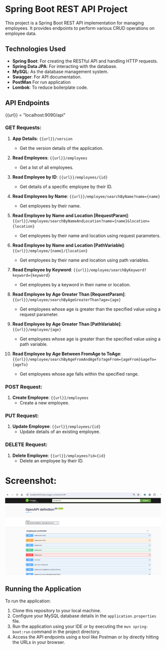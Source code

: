 # Spring Boot REST API Project

This project is a Spring Boot REST API implementation for managing employees. It provides endpoints to perform various CRUD operations on employee data.

## Technologies Used

- **Spring Boot**: For creating the RESTful API and handling HTTP requests.
- **Spring Data JPA**: For interacting with the database.
- **MySQL**: As the database management system.
- **Swagger**: For API documentation.
- **PostMan** For run application
- **Lombok**: To reduce boilerplate code.

## API Endpoints

{{url}} = "localhost:9090/api"

### GET Requests:

1. **App Details**: `{{url}}/version`

   - Get the version details of the application.

2. **Read Employees**: `{{url}}/employees`

   - Get a list of all employees.

3. **Read Employee by ID**: `{{url}}/employees/{id}`

   - Get details of a specific employee by their ID.

4. **Read Employees by Name**: `{{url}}/employee/searchByName?name={name}`

   - Get employees by their name.

5. **Read Employee by Name and Location [RequestParam]**: `{{url}}/employee/searchByNameAndLocation?name={name}&location={location}`

   - Get employees by their name and location using request parameters.

6. **Read Employee by Name and Location [PathVariable]**: `{{url}}/employee/{name}/{location}`

   - Get employees by their name and location using path variables.

7. **Read Employee by Keyword**: `{{url}}/employee/searchByKeyword?keyword={keyword}`

   - Get employees by a keyword in their name or location.

8. **Read Employee by Age Greater Than [RequestParam]**: `{{url}}/employee/searchByAgeGreaterThan?age={age}`

   - Get employees whose age is greater than the specified value using a request parameter.

9. **Read Employee by Age Greater Than [PathVariable]**: `{{url}}/employee/{age}`

   - Get employees whose age is greater than the specified value using a path variable.

10. **Read Employee by Age Between FromAge to ToAge**: `{{url}}/employee/searchByAgeFromAndAgeTo?ageFrom={ageFrom}&ageTo={ageTo}`
    - Get employees whose age falls within the specified range.

### POST Request:

1. **Create Employee**: `{{url}}/employees`
   - Create a new employee.

### PUT Request:

1. **Update Employee**: `{{url}}/employees/{id}`
   - Update details of an existing employee.

### DELETE Request:

1. **Delete Employee**: `{{url}}/employees?id={id}`
   - Delete an employee by their ID.

# Screenshot:

![Screenshot](/ss.png)

## Running the Application

To run the application:

1. Clone this repository to your local machine.
2. Configure your MySQL database details in the `application.properties` file.
3. Run the application using your IDE or by executing the `mvn spring-boot:run` command in the project directory.
4. Access the API endpoints using a tool like Postman or by directly hitting the URLs in your browser.
